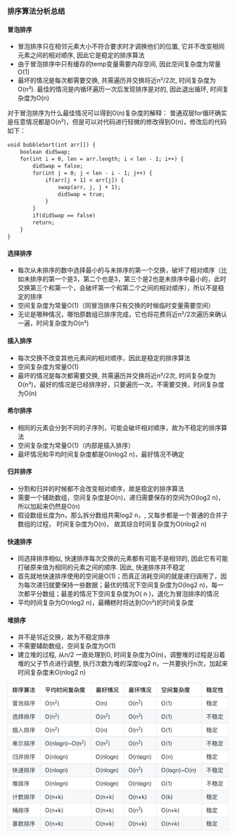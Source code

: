 ### 排序算法分析总结

#### 冒泡排序

- 冒泡排序只在相邻元素大小不符合要求时才调换他们的位置, 它并不改变相同元素之间的相对顺序, 因此它是稳定的排序算法
- 由于冒泡排序中只有缓存的temp变量需要内存空间, 因此空间复杂度为常量O(1)
- 最坏的情况是每次都需要交换, 共需遍历并交换将近n²/2次, 时间复杂度为O(n²). 最佳的情况是内循环遍历一次后发现排序是对的, 因此退出循环, 时间复杂度为O(n)

对于冒泡排序为什么最佳情况可以得到O(n)复杂度的解释：
普通双层for循环确实是任意情况都是O(n²)，但是可以对代码进行轻微的修改得到O(n)，修改后的代码如下：
```
void bubbleSort(int arr[]) {
    boolean didSwap;
    for(int i = 0, len = arr.length; i < len - 1; i++) {
        didSwap = false;
        for(int j = 0; j < len - i - 1; j++) {
            if(arr[j + 1] < arr[j]) {
                swap(arr, j, j + 1);
                didSwap = true;
            }
        }
        if(didSwap == false)
        return;
    }
}
```

#### 选择排序
- 每次从未排序的数中选择最小的与未排序的第一个交换，破坏了相对顺序（比如未排序的第一个是3，第二个也是3，第三个是2也是未排序中最小的，此时交换第三个和第一个，会破坏第一个和第二个之间的相对顺序），所以不是稳定的排序
- 空间复杂度为常量O(1)（同冒泡排序只有交换的时候临时变量需要空间）
- 无论是哪种情况，哪怕原数组已排序完成，它也将花费将近n²/2次遍历来确认一遍，时间复杂度为O(n²)

#### 插入排序
- 每次交换不改变其他元素间的相对顺序，因此是稳定的排序算法
- 空间复杂度为常量O(1)
- 最坏的情况是每次都需要交换, 共需遍历并交换将近n²/2次, 时间复杂度为O(n²)，最好的情况是已经排序好，只要遍历一次，不需要交换，时间复杂度为O(n)

#### 希尔排序
- 相同的元素会分到不同的子序列，可能会破坏相对顺序，故为不稳定的排序算法
- 空间复杂度为常量O(1)（内部是插入排序）
- 最坏情况和平均时间复杂度都是O(nlog2 n)，最好情况不确定

#### 归并排序
- 分割和归并的时候都不会改变相对顺序，故是稳定的排序算法
- 需要一个辅助数组，空间复杂度是O(n)，递归需要保存的空间为O(log2 n)，所以加起来仍然是O(n)
- 假设数组长度为n，那么拆分数组共需log2 n，, 又每步都是一个普通的合并子数组的过程， 时间复杂度为O(n)， 故其综合时间复杂度为O(nlog2 n)

#### 快速排序
- 同选择排序相似, 快速排序每次交换的元素都有可能不是相邻的, 因此它有可能打破原来值为相同的元素之间的顺序. 因此, 快速排序并不稳定
- 首先就地快速排序使用的空间是O(1)；而真正消耗空间的就是递归调用了，因为每次递归就要保持一些数据；最优的情况下空间复杂度为O(log2 n)，每一次都平分数组；最差的情况下空间复杂度为O( n )，退化为冒泡排序的情况
- 平均时间复杂为O(nlog2 n)，最糟糕时将达到O(n²)的时间复杂度

#### 堆排序
- 并不是邻近交换，故为不稳定排序
- 不需要辅助数组，空间复杂度为O(1)
- 建立堆的过程, 从n/2 一直处理到0, 时间复杂度为O(n)，调整堆的过程是沿着堆的父子节点进行调整, 执行次数为堆的深度log2 n，一共要执行n次，加起来时间复杂度未O(nlog2 n)

![avatar](https://github.com/coderGray1296/code/blob/master/Sort/picture/sort.png)
